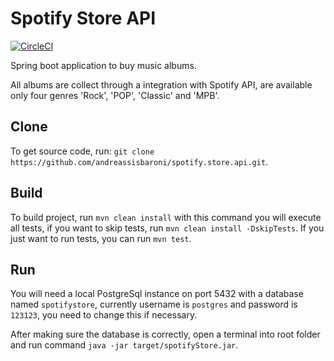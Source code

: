 # Spotify Store API 
[![CircleCI](https://circleci.com/gh/andreassisbaroni/spotify.store.api/tree/master.svg?style=shield)](https://circleci.com/gh/andreassisbaroni/spotify.store.api/tree/master)

Spring boot application to buy music albums.

All albums are collect through a integration with Spotify API,  are available only four genres 'Rock', 'POP', 'Classic' and 'MPB'.

## Clone

To get source code, run: `git clone https://github.com/andreassisbaroni/spotify.store.api.git`.

## Build
To build project, run `mvn clean install` with this command you will execute all tests, if you want to skip tests, run `mvn clean install -DskipTests`.
If you just want to run tests, you can run `mvn test`.

## Run
You will need a local PostgreSql instance on port 5432 with a database named `spotifystore`, currently username is `postgres` and password is `123123`, you need to change this if necessary.

After making sure the database is correctly, open a terminal into root folder and run command `java -jar target/spotifyStore.jar`.